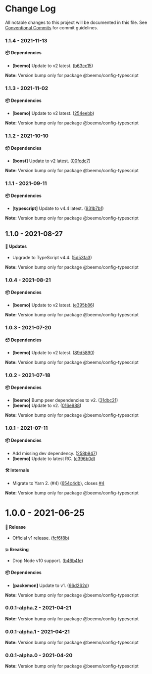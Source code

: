 # Change Log

All notable changes to this project will be documented in this file.
See [Conventional Commits](https://conventionalcommits.org) for commit guidelines.

### 1.1.4 - 2021-11-13

#### 📦 Dependencies

- **[beemo]** Update to v2 latest. ([b63cc15](https://github.com/beemojs/dev/commit/b63cc15))

**Note:** Version bump only for package @beemo/config-typescript





### 1.1.3 - 2021-11-02

#### 📦 Dependencies

- **[beemo]** Update to v2 latest. ([254eebb](https://github.com/beemojs/dev/commit/254eebb))

**Note:** Version bump only for package @beemo/config-typescript





### 1.1.2 - 2021-10-10

#### 📦 Dependencies

- **[boost]** Update to v2 latest. ([00fcdc7](https://github.com/beemojs/dev/commit/00fcdc7))

**Note:** Version bump only for package @beemo/config-typescript





### 1.1.1 - 2021-09-11

#### 📦 Dependencies

- **[typescript]** Update to v4.4 latest. ([931b7b1](https://github.com/beemojs/dev/commit/931b7b1))

**Note:** Version bump only for package @beemo/config-typescript





## 1.1.0 - 2021-08-27

#### 🚀 Updates

- Upgrade to TypeScript v4.4. ([5d53fa3](https://github.com/beemojs/dev/commit/5d53fa3))

**Note:** Version bump only for package @beemo/config-typescript





### 1.0.4 - 2021-08-21

#### 📦 Dependencies

- **[beemo]** Update to v2 latest. ([e395b86](https://github.com/beemojs/dev/commit/e395b86))

**Note:** Version bump only for package @beemo/config-typescript





### 1.0.3 - 2021-07-20

#### 📦 Dependencies

- **[beemo]** Update to v2 latest. ([89d5890](https://github.com/beemojs/dev/commit/89d5890))

**Note:** Version bump only for package @beemo/config-typescript





### 1.0.2 - 2021-07-18

#### 📦 Dependencies

- **[beemo]** Bump peer dependencies to v2. ([31dbc21](https://github.com/beemojs/dev/commit/31dbc21))
- **[beemo]** Update to v2. ([016e988](https://github.com/beemojs/dev/commit/016e988))

**Note:** Version bump only for package @beemo/config-typescript





### 1.0.1 - 2021-07-11

#### 📦 Dependencies

- Add missing dev dependency. ([258b947](https://github.com/beemojs/dev/commit/258b947))
- **[beemo]** Update to latest RC. ([c396b0d](https://github.com/beemojs/dev/commit/c396b0d))

#### 🛠 Internals

- Migrate to Yarn 2. (#4) ([654c4db](https://github.com/beemojs/dev/commit/654c4db)), closes [#4](https://github.com/beemojs/dev/issues/4)

**Note:** Version bump only for package @beemo/config-typescript





# 1.0.0 - 2021-06-25

#### 🎉 Release

- Official v1 release. ([fcf6f8b](https://github.com/beemojs/dev/commit/fcf6f8b))

#### 💥 Breaking

- Drop Node v10 support. ([b46b4fe](https://github.com/beemojs/dev/commit/b46b4fe))

#### 📦 Dependencies

- **[packemon]** Update to v1. ([66d262d](https://github.com/beemojs/dev/commit/66d262d))

**Note:** Version bump only for package @beemo/config-typescript





### 0.0.1-alpha.2 - 2021-04-21

**Note:** Version bump only for package @beemo/config-typescript





### 0.0.1-alpha.1 - 2021-04-21

**Note:** Version bump only for package @beemo/config-typescript





### 0.0.1-alpha.0 - 2021-04-20

**Note:** Version bump only for package @beemo/config-typescript
